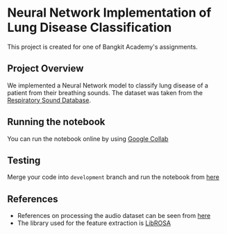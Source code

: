 # Neural Network Implementation of Lung Disease Classification
This project is created for one of Bangkit Academy's assignments.
## Project Overview
We implemented a Neural Network model to classify lung disease of a patient from their breathing sounds. The dataset was taken from the [Respiratory Sound Database](https://www.kaggle.com/vbookshelf/respiratory-sound-database).
## Running the notebook
You can run the notebook online by using
[Google Collab](https://colab.research.google.com/github/ngoding/bangkit-project/blob/master/main-notebook.ipynb)
## Testing
Merge your code into `development` branch and run the notebook from [here](https://colab.research.google.com/github/ngoding/bangkit-project/blob/development/main-notebook.ipynb)
## References
- References on processing the audio dataset can be seen from [here](https://www.kaggle.com/gizemtanriver/disease-classification-by-cnn-using-mfcc)
- The library used for the feature extraction is [LibROSA](https://librosa.github.io/librosa/feature.html)
